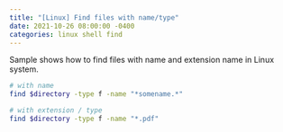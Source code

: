 ```yaml
---
title: "[Linux] Find files with name/type"
date: 2021-10-26 08:00:00 -0400
categories: linux shell find
---
```


Sample shows how to find files with name and extension name in Linux system.

```sh
# with name
find $directory -type f -name "*somename.*"

# with extension / type
find $directory -type f -name "*.pdf"
```